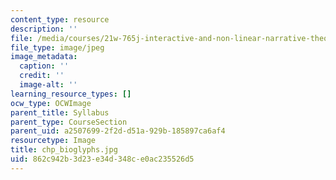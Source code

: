 ```yaml
---
content_type: resource
description: ''
file: /media/courses/21w-765j-interactive-and-non-linear-narrative-theory-and-practice-spring-2006/862c942b3d23e34d348ce0ac235526d5_chp_bioglyphs.jpg
file_type: image/jpeg
image_metadata:
  caption: ''
  credit: ''
  image-alt: ''
learning_resource_types: []
ocw_type: OCWImage
parent_title: Syllabus
parent_type: CourseSection
parent_uid: a2507699-2f2d-d51a-929b-185897ca6af4
resourcetype: Image
title: chp_bioglyphs.jpg
uid: 862c942b-3d23-e34d-348c-e0ac235526d5
---
```

